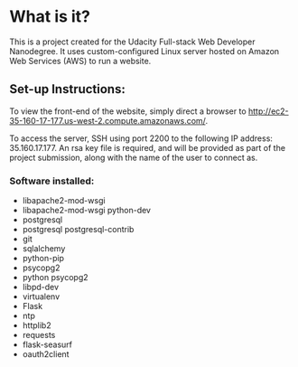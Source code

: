 # What is it?
This is a project created for the Udacity Full-stack Web Developer
Nanodegree.  It uses custom-configured Linux server hosted on Amazon Web
Services (AWS) to run a website.

## Set-up Instructions:
To view the front-end of the website, simply direct a browser to
http://ec2-35-160-17-177.us-west-2.compute.amazonaws.com/.

To access the server, SSH using port 2200 to the following IP address:
35.160.17.177.  An rsa key file is required, and will be provided as part
of the project submission, along with the name of the user to connect as.

### Software installed:
 - libapache2-mod-wsgi
 - libapache2-mod-wsgi python-dev
 - postgresql
 - postgresql postgresql-contrib
 - git
 - sqlalchemy
 - python-pip
 - psycopg2
 - python psycopg2
 - libpd-dev
 - virtualenv
 - Flask
 - ntp
 - httplib2
 - requests
 - flask-seasurf
 - oauth2client